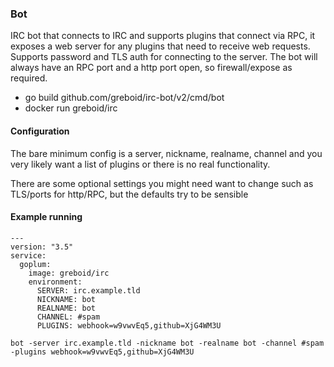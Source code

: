 ### Bot

IRC bot that connects to IRC and supports plugins that connect via RPC, it exposes a web server for any plugins that
need to receive web requests.  Supports password and TLS auth for connecting to the server. The bot will always have 
an RPC port and a http port open, so firewall/expose as required.

 - go build github.com/greboid/irc-bot/v2/cmd/bot
 - docker run greboid/irc
    
 #### Configuration
 
 The bare minimum config is a server, nickname, realname, channel and you very likely want a list of plugins or there
 is no real functionality.
  
 There are some optional settings you might need want to change such as TLS/ports for http/RPC, but the defaults try
 to be sensible
 
 #### Example running
 
 ```
 ---
 version: "3.5"
 service:
   goplum:
     image: greboid/irc
     environment:
       SERVER: irc.example.tld
       NICKNAME: bot
       REALNAME: bot
       CHANNEL: #spam
       PLUGINS: webhook=w9vwvEq5,github=XjG4WM3U
 ```
 
 ```
 bot -server irc.example.tld -nickname bot -realname bot -channel #spam -plugins webhook=w9vwvEq5,github=XjG4WM3U
 ```
